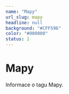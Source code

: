 ```yaml
---
name: "Mapy"
url_slug: mapy
headline: null
background: "#CFF596"
color: "#000000"
status: 1
---
```


# Mapy

Informace o tagu Mapy.
